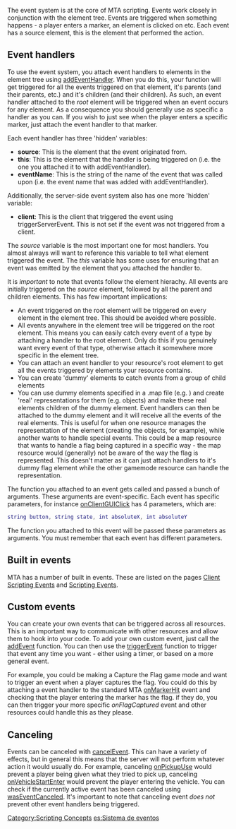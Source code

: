 The event system is at the core of MTA scripting. Events work closely in conjunction with the element tree. Events are triggered when something happens - a player enters a marker, an element is clicked on etc. Each event has a source element, this is the element that performed the action.

Event handlers
--------------

To use the event system, you attach event handlers to elements in the element tree using [addEventHandler](/docs/addeventhandler.md "wikilink"). When you do this, your function will get triggered for all the events triggered on that element, it's parents (and their parents, etc.) and it's children (and their children). As such, an event handler attached to the *root* element will be triggered when an event occurs for any element. As a consequence you should generally use as specific a handler as you can. If you wish to just see when the player enters a specific marker, just attach the event handler to that marker.

Each event handler has three 'hidden' variables:

-   **source**: This is the element that the event originated from.
-   **this**: This is the element that the handler is being triggered on (i.e. the one you attached it to with addEventHandler).
-   **eventName**: This is the string of the name of the event that was called upon (i.e. the event name that was added with addEventHandler).

Additionally, the server-side event system also has one more 'hidden' variable:

-   **client**: This is the client that triggered the event using triggerServerEvent. This is not set if the event was not triggered from a client.

The *source* variable is the most important one for most handlers. You almost always will want to reference this variable to tell what element triggered the event. The *this* variable has some uses for ensuring that an event was emitted by the element that you attached the handler to.

It is *important* to note that events follow the element hierachy. All events are initially triggered on the *source* element, followed by all the parent and children elements. This has few important implications:

-   An event triggered on the root element will be triggered on every element in the element tree. This should be avoided where possible.
-   All events anywhere in the element tree will be triggered on the root element. This means you can easily catch every event of a type by attaching a handler to the root element. Only do this if you genuinely want every event of that type, otherwise attach it somewhere more specific in the element tree.
-   You can attach an event handler to your resource's root element to get all the events triggered by elements your resource contains.
-   You can create 'dummy' elements to catch events from a group of child elements
-   You can use dummy elements specified in a .map file (e.g. <flag>) and create 'real' representations for them (e.g. objects) and make these real elements children of the dummy element. Event handlers can then be attached to the dummy element and it will receive all the events of the real elements. This is useful for when one resource manages the representation of the element (creating the objects, for example), while another wants to handle special events. This could be a map resource that wants to handle a flag being captured in a specific way - the map resource would (generally) not be aware of the way the flag is represented. This doesn't matter as it can just attach handlers to it's dummy flag element while the other gamemode resource can handle the representation.

The function you attached to an event gets called and passed a bunch of arguments. These arguments are event-specific. Each event has specific parameters, for instance [onClientGUIClick](/docs/onclientguiclick.md "wikilink") has 4 parameters, which are:

``` lua
string button, string state, int absoluteX, int absoluteY
```

The function you attached to this event will be passed these parameters as arguments. You must remember that each event has different parameters.

Built in events
---------------

MTA has a number of built in events. These are listed on the pages [Client Scripting Events](/docs/client_scripting_events.md "wikilink") and [Scripting Events](/docs/scripting_events.md "wikilink").

Custom events
-------------

You can create your own events that can be triggered across all resources. This is an important way to communicate with other resources and allow them to hook into your code. To add your own custom event, just call the [addEvent](/docs/addevent.md "wikilink") function. You can then use the [triggerEvent](/docs/triggerevent.md "wikilink") function to trigger that event any time you want - either using a timer, or based on a more general event.

For example, you could be making a Capture the Flag game mode and want to trigger an event when a player captures the flag. You could do this by attaching a event handler to the standard MTA [onMarkerHit](/docs/onmarkerhit.md "wikilink") event and checking that the player entering the marker has the flag. if they do, you can then trigger your more specific *onFlagCaptured* event and other resources could handle this as they please.

Canceling
---------

Events can be canceled with [cancelEvent](/docs/cancelevent.md "wikilink"). This can have a variety of effects, but in general this means that the server will not perform whatever action it would usually do. For example, canceling [onPickupUse](/docs/onpickupuse.md "wikilink") would prevent a player being given what they tried to pick up, canceling [onVehicleStartEnter](/docs/onvehiclestartenter.md "wikilink") would prevent the player entering the vehicle. You can check if the currently active event has been canceled using [wasEventCanceled](/docs/waseventcanceled.md "wikilink"). It's important to note that canceling event *does not* prevent other event handlers being triggered.

[Category:Scripting Concepts](/docs/category:scripting_concepts.md "wikilink") [es:Sistema de eventos](/docs/es:sistema_de_eventos.md "wikilink")
